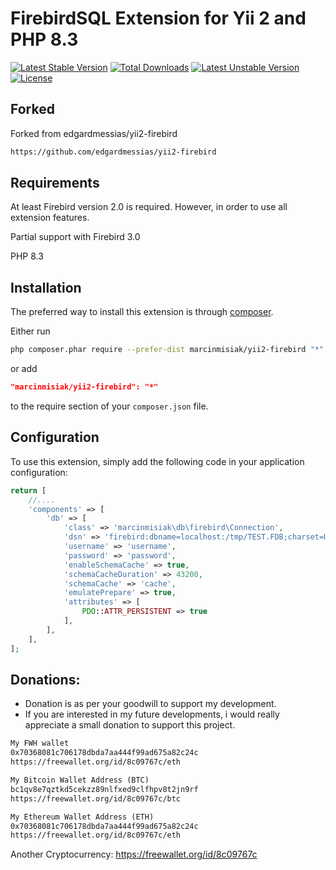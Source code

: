 FirebirdSQL Extension for Yii 2 and PHP 8.3
==========================
[![Latest Stable Version](https://poser.pugx.org/marcinmisiak/yii2-firebird/v/stable)](https://packagist.org/packages/marcinmisiak/yii2-firebird)
[![Total Downloads](https://poser.pugx.org/marcinmisiak/yii2-firebird/downloads)](https://packagist.org/packages/marcinmisiak/yii2-firebird)
[![Latest Unstable Version](https://poser.pugx.org/marcinmisiak/yii2-firebird/v/unstable)](https://packagist.org/packages/marcinmisiak/yii2-firebird)
[![License](https://poser.pugx.org/marcinmisiak/yii2-firebird/license)](https://packagist.org/packages/marcinmisiak/yii2-firebird)


Forked
-----------

Forked from edgardmessias/yii2-firebird
```html
https://github.com/edgardmessias/yii2-firebird
```

Requirements
------------

At least Firebird version 2.0 is required. However, in order to use all extension features.

Partial support with Firebird 3.0

PHP 8.3

Installation
------------

The preferred way to install this extension is through [composer](https://getcomposer.org/download/).

Either run

```bash
php composer.phar require --prefer-dist marcinmisiak/yii2-firebird "*"
```

or add 

```json
"marcinmisiak/yii2-firebird": "*"
```

to the require section of your `composer.json` file.


Configuration
-------------

To use this extension, simply add the following code in your application configuration:

```php
return [
    //....
    'components' => [
        'db' => [
            'class' => 'marcinmisiak\db\firebird\Connection',
            'dsn' => 'firebird:dbname=localhost:/tmp/TEST.FDB;charset=UTF8',
            'username' => 'username',
            'password' => 'password',
            'enableSchemaCache' => true,
            'schemaCacheDuration' => 43200,
            'schemaCache' => 'cache',
            'emulatePrepare' => true,
            'attributes' => [
                PDO::ATTR_PERSISTENT => true
            ],
        ],
    ],
];
```

## Donations:
* Donation is as per your goodwill to support my development.
* If you are interested in my future developments, i would really appreciate a small donation to support this project.
```html
My FWH wallet
0x70368081c706178dbda7aa444f99ad675a82c24c
https://freewallet.org/id/8c09767c/eth
```
```html
My Bitcoin Wallet Address (BTC)
bc1qv8e7qztkd5cekzz89nlfxed9clfhpv8t2jn9rf
https://freewallet.org/id/8c09767c/btc
```
```html
My Ethereum Wallet Address (ETH)
0x70368081c706178dbda7aa444f99ad675a82c24c
https://freewallet.org/id/8c09767c/eth
```
Another Cryptocurrency: https://freewallet.org/id/8c09767c






